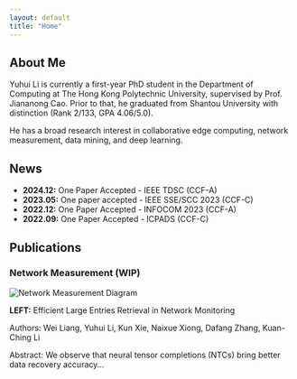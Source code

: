 ```yaml
---
layout: default
title: "Home"
---
```


## About Me

Yuhui Li is currently a first-year PhD student in the Department of Computing at The Hong Kong Polytechnic University, supervised by Prof. Jiananong Cao. Prior to that, he graduated from Shantou University with distinction (Rank 2/133, GPA 4.06/5.0).

He has a broad research interest in collaborative edge computing, network measurement, data mining, and deep learning.

## News

- **2024.12:** One Paper Accepted - IEEE TDSC (CCF-A)
- **2023.05:** One paper accepted - IEEE SSE/SCC 2023 (CCF-C)
- **2022.12:** One Paper Accepted - INFOCOM 2023 (CCF-A)
- **2022.09:** One Paper Accepted - ICPADS (CCF-C)

## Publications

### Network Measurement (WIP)

![Network Measurement Diagram](/assets/images/diagram.jpg)

**LEFT:** Efficient Large Entries Retrieval in Network Monitoring

Authors: Wei Liang, Yuhui Li, Kun Xie, Naixue Xiong, Dafang Zhang, Kuan-Ching Li

Abstract: We observe that neural tensor completions (NTCs) bring better data recovery accuracy...
